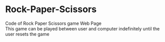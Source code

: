 # Rock-Paper-Scissors
Code of Rock Paper Scissors game Web Page
<br>
This game can be played between user and computer indefinitely until the user resets the game
